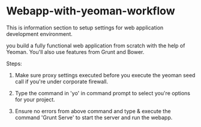 Webapp-with-yeoman-workflow
=============

This is information section to setup settings for web application development environment.

you build a fully functional web application from scratch with the help of Yeoman. You'll also use features from Grunt and Bower.

Steps:

1) Make sure proxy settings executed before you execute the yeoman seed call if you're under corporate firewall.

2) Type the command in 'yo' in command prompt to select you're options for your project.

3) Ensure no errors from above command and type & execute the command 'Grunt Serve' to start the server and run the webapp.
